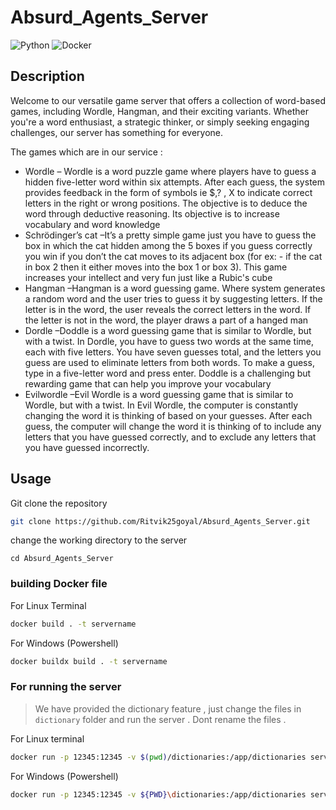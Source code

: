 # Absurd_Agents_Server
![Python](https://img.shields.io/badge/python-3670A0?style=for-the-badge&logo=python&logoColor=ffdd54)
![Docker](https://img.shields.io/badge/docker-%230db7ed.svg?style=for-the-badge&logo=docker&logoColor=white)

## Description
Welcome to our versatile game server that offers a collection of word-based games, including Wordle, Hangman, and their exciting variants. Whether you're a word enthusiast, a strategic thinker, or simply seeking engaging challenges, our server has something for everyone.

The games which are in our service :
- Wordle &ndash; 
Wordle is a word puzzle game where players have to guess a hidden five-letter word within six attempts. After each guess, the system provides feedback in the form of symbols ie $,? , X  to indicate correct letters in the right or wrong positions. The objective is to deduce the word through deductive reasoning. Its objective is to increase vocabulary and word knowledge
- Schrödinger’s cat &ndash;It’s a pretty simple game just you have to guess the box in which the cat hidden among the 5 boxes if you guess correctly you win if you don’t the cat moves to its adjacent box (for ex: - if the cat in box 2 then it either moves into the box 1 or box 3). This game increases your intellect and very fun just like a Rubic's cube
- Hangman &ndash;Hangman is a word guessing game. Where system generates a random word and the user tries to guess it by suggesting letters. If the letter is in the word, the user reveals the correct letters in the word. If the letter is not in the word, the player draws a part of a hanged man
- Dordle &ndash;Doddle is a word guessing game that is similar to Wordle, but with a twist. In Dordle, you have to guess two words at the same time, each with five letters. You have seven guesses total, and the letters you guess are used to eliminate letters from both words. To make a guess, type in a five-letter word and press enter. Doddle is a challenging but rewarding game that can help you improve your vocabulary
- Evilwordle &ndash;Evil Wordle is a word guessing game that is similar to Wordle, but with a twist. In Evil Wordle, the computer is constantly changing the word it is thinking of based on your guesses. After each guess, the computer will change the word it is thinking of to include any letters that you have guessed correctly, and to exclude any letters that you have guessed incorrectly.


 




## Usage

Git clone the repository 
```bash
git clone https://github.com/Ritvik25goyal/Absurd_Agents_Server.git
```
change the working directory to the server
```
cd Absurd_Agents_Server
```


### building Docker file

For Linux Terminal
```bash
docker build . -t servername
```

For Windows (Powershell)
```bash
docker buildx build . -t servername
```

### For running the server
> We have provided the dictionary feature , just change the files in `dictionary` folder and run the server . Dont rename the files .

For Linux terminal
```bash
docker run -p 12345:12345 -v $(pwd)/dictionaries:/app/dictionaries servername
```

For Windows (Powershell)
```bash
docker run -p 12345:12345 -v ${PWD}\dictionaries:/app/dictionaries servername
```

